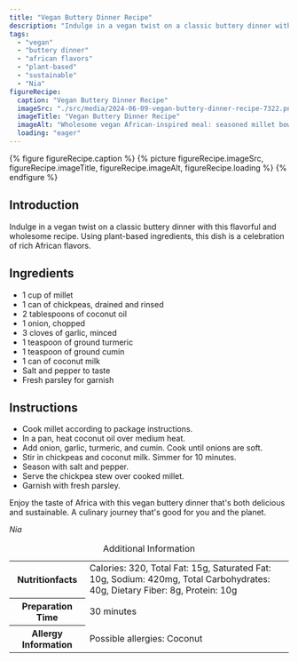 ```yaml
---
title: "Vegan Buttery Dinner Recipe"
description: "Indulge in a vegan twist on a classic buttery dinner with this flavorful and wholesome recipe. A celebration of rich African flavors in a sustainable plant-based dish."
tags:
  - "vegan"
  - "buttery dinner"
  - "african flavors"
  - "plant-based"
  - "sustainable"
  - "Nia"
figureRecipe: 
  caption: "Vegan Buttery Dinner Recipe"
  imageSrc: "./src/media/2024-06-09-vegan-buttery-dinner-recipe-7322.png"
  imageTitle: "Vegan Buttery Dinner Recipe"
  imageAlt: "Wholesome vegan African-inspired meal: seasoned millet bowl with chickpea stew, topped with fresh parsley leaves on minimalistic table setting."
  loading: "eager"
---
```


{% figure figureRecipe.caption %}
{% picture figureRecipe.imageSrc, figureRecipe.imageTitle, figureRecipe.imageAlt, figureRecipe.loading %}
{% endfigure %}

## Introduction

Indulge in a vegan twist on a classic buttery dinner with this flavorful and wholesome recipe. Using plant-based ingredients, this dish is a celebration of rich African flavors.

## Ingredients

- 1 cup of millet
- 1 can of chickpeas, drained and rinsed
- 2 tablespoons of coconut oil
- 1 onion, chopped
- 3 cloves of garlic, minced
- 1 teaspoon of ground turmeric
- 1 teaspoon of ground cumin
- 1 can of coconut milk
- Salt and pepper to taste
- Fresh parsley for garnish

## Instructions

- Cook millet according to package instructions.
- In a pan, heat coconut oil over medium heat.
- Add onion, garlic, turmeric, and cumin. Cook until onions are soft.
- Stir in chickpeas and coconut milk. Simmer for 10 minutes.
- Season with salt and pepper.
- Serve the chickpea stew over cooked millet.
- Garnish with fresh parsley.

Enjoy the taste of Africa with this vegan buttery dinner that's both delicious and sustainable. A culinary journey that's good for you and the planet.

*Nia*

<table><caption class='sr-only'>Additional Information</caption><tr><th>Nutritionfacts</th><td>Calories: 320, Total Fat: 15g, Saturated Fat: 10g, Sodium: 420mg, Total Carbohydrates: 40g, Dietary Fiber: 8g, Protein: 10g&nbsp;</td></tr><tr><th>Preparation Time</th><td>30 minutes&nbsp;</td></tr><tr><th>Allergy Information</th><td>Possible allergies: Coconut&nbsp;</td></tr></table>

